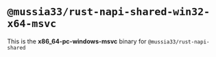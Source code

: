 # `@mussia33/rust-napi-shared-win32-x64-msvc`

This is the **x86_64-pc-windows-msvc** binary for `@mussia33/rust-napi-shared`
